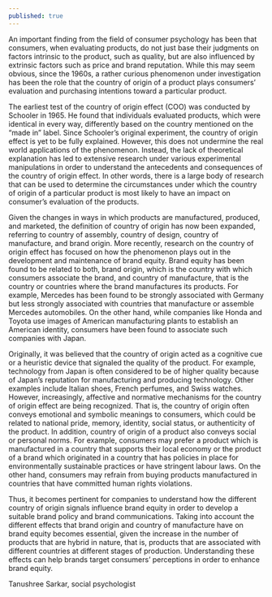 ```yaml
---
published: true
---
```



An important finding from the field of consumer psychology has been that consumers, when evaluating products, do not just base their judgments on factors intrinsic to the product, such as quality, but are also influenced by extrinsic factors such as price and brand reputation. While this may seem obvious, since the 1960s, a rather curious phenomenon under investigation has been the role that the country of origin of a product plays consumers’ evaluation and purchasing intentions toward a particular product. 

The earliest test of the country of origin effect (COO) was conducted by Schooler in 1965. He found that individuals evaluated products, which were identical in every way, differently based on the country mentioned on the “made in” label. Since Schooler’s original experiment, the country of origin effect is yet to be fully explained. However, this does not undermine the real world applications of the phenomenon. Instead, the lack of theoretical explanation has led to extensive research under various experimental manipulations in order to understand the antecedents and consequences of the country of origin effect. In other words, there is a large body of research that can be used to determine the circumstances under which the country of origin of a particular product is most likely to have an impact on consumer’s evaluation of the products. 

Given the changes in ways in which products are manufactured, produced, and marketed, the definition of country of origin has now been expanded, referring to country of assembly, country of design, country of manufacture, and brand origin. More recently, research on the country of origin effect has focused on how the phenomenon plays out in the development and maintenance of brand equity. Brand equity has been found to be related to both, brand origin, which is the country with which consumers associate the brand, and country of manufacture, that is the country or countries where the brand manufactures its products.  For example, Mercedes has been found to be strongly associated with Germany but less strongly associated with countries that manufacture or assemble Mercedes automobiles. On the other hand, while companies like Honda and Toyota use images of American manufacturing plants to establish an American identity, consumers have been found to associate such companies with Japan.

Originally, it was believed that the country of origin acted as a cognitive cue or a heuristic device that signaled the quality of the product. For example, technology from Japan is often considered to be of higher quality because of Japan’s reputation for manufacturing and producing technology. Other examples include Italian shoes, French perfumes, and Swiss watches. However, increasingly, affective and normative mechanisms for the country of origin effect are being recognized. That is, the country of origin often conveys emotional and symbolic meanings to consumers, which could be related to national pride, memory, identity, social status, or authenticity of the product. In addition, country of origin of a product also conveys social or personal norms. For example, consumers may prefer a product which is manufactured in a country that supports their local economy or the product of a brand which originated in a country that has policies in place for environmentally sustainable practices or have stringent labour laws. On the other hand, consumers may refrain from buying products manufactured in countries that have committed human rights violations. 

Thus, it becomes pertinent for companies to understand how the different country of origin signals influence brand equity in order to develop a suitable brand policy and brand communications. Taking into account the different effects that brand origin and country of manufacture have on brand equity becomes essential, given the increase in the number of products that are hybrid in nature, that is, products that are associated with different countries at different stages of production. Understanding these effects can help brands target consumers’ perceptions in order to enhance brand equity. 

Tanushree Sarkar, social psychologist
